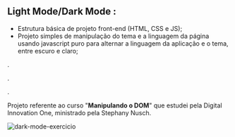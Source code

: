 ## Light Mode/Dark Mode :

- Estrutura básica de projeto front-end (HTML, CSS e JS);
- Projeto simples de manipulação do tema e a linguagem da página usando javascript puro para alternar a linguagem da aplicação e o tema, entre escuro e claro;

.

.

.

Projeto referente ao curso "**Manipulando o DOM**" que estudei pela Digital Innovation One, ministrado pela Stephany Nusch.



![dark-mode-exercicio](https://user-images.githubusercontent.com/99299829/170361230-23a745a9-772c-44e2-bbc1-ca93ca6dcb7f.gif)
